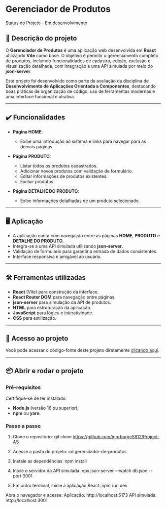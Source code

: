 # Gerenciador de Produtos

Status do Projeto - Em desenvolvimento

## 📖 Descrição do projeto

O **Gerenciador de Produtos** é uma aplicação web desenvolvida em **React** utilizando **Vite** como base. O objetivo é permitir o gerenciamento completo de produtos, incluindo funcionalidades de cadastro, edição, exclusão e visualização detalhada, com integração a uma API simulada por meio do **json-server**.

Este projeto foi desenvolvido como parte da avaliação da disciplina de **Desenvolvimento de Aplicações Orientada a Componentes**, destacando boas práticas de organização de código, uso de ferramentas modernas e uma interface funcional e atrativa.

---

## ✔️ Funcionalidades

- **Página HOME**:
  - Exibe uma introdução ao sistema e links para navegar para as demais páginas.
  
- **Página PRODUTO**:
  - Listar todos os produtos cadastrados.
  - Adicionar novos produtos com validação de formulário.
  - Editar informações de produtos existentes.
  - Excluir produtos.

- **Página DETALHE DO PRODUTO**:
  - Exibe informações detalhadas de um produto selecionado.

---

## 🖥 Aplicação

- A aplicação conta com navegação entre as páginas **HOME**, **PRODUTO** e **DETALHE DO PRODUTO**.
- Integra-se a uma API simulada utilizando **json-server**.
- Validação de formulário para garantir a entrada de dados consistentes.
- Interface responsiva e amigável ao usuário.

---

## 🛠 Ferramentas utilizadas

- **React** (Vite) para construção da interface.
- **React Router DOM** para navegação entre páginas.
- **json-server** para simulação da API de produtos.
- **HTML** para estruturação da aplicação.
- **JavaScript** para lógica e interatividade. 
- **CSS** para estilização.

---

## 🔗 Acesso ao projeto

Você pode acessar o código-fonte deste projeto diretamente [clicando aqui](https://github.com/igorborgeS812/Project-AS).

---

## 📦 Abrir e rodar o projeto

### Pré-requisitos

Certifique-se de ter instalado:
- **Node.js** (versão 16 ou superior);
- **npm** ou **yarn**.

### Passo a passo

1. Clone o repositório:
git clone https://github.com/igorborgeS812/Project-AS

2. Acesse a pasta do projeto:
cd gerenciador-de-produtos

3. Instale as dependências:
npm install

4. Inicie o servidor da API simulada:
npx json-server --watch db.json --port 3001

5. Em outro terminal, inicie a aplicação React:
npm run dev

Abra o navegador e acesse:
Aplicação: http://localhost:5173
API simulada: http://localhost:3001
